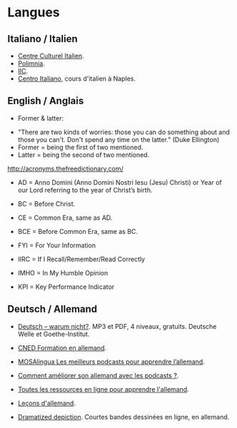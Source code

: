 # Langues

## Italiano / Italien

 * [Centre Culturel Italien](http://www.centreculturelitalien.com/).
 * [Polimnia](http://www.polimnia.eu/).
 * [IIC](http://www.iicparigi.esteri.it/).
 * [Centro Italiano](http://www.centroitaliano.it/), cours d'italien à Naples.

## English / Anglais

 * Former & latter:
  - "There are two kinds of worries: those you can do something about and those you can't. Don't spend any time on the latter." (Duke Ellington)
  - Former = being the first of two mentioned.
  - Latter = being the second of two mentioned.

<http://acronyms.thefreedictionary.com/>

 * AD = Anno Domini (Anno Domini Nostri Iesu (Jesu) Christi) or Year of our Lord referring to the year of Christ’s birth.
 * BC = Before Christ.
 * CE = Common Era, same as AD.
 * BCE = Before Common Era, same as BC.

 * FYI  = For Your Information
 * IIRC = If I Recall/Remember/Read Correctly
 * IMHO = In My Humble Opinion
 * KPI = Key Performance Indicator

## Deutsch / Allemand

 * [Deutsch – warum nicht?](http://www.dw.com/fr/apprendre-lallemand/deutsch-warum-nicht/s-2618?maca=fra-DKpodcast_dwn1_fr-2868-xml-mrss). MP3 et PDF, 4 niveaux, gratuits. Deutsche Welle et Goethe-Institut.
 * [CNED Formation en allemand](http://www.cned.fr/inscription/8ALLRDIX?gclid=COXXrfXHys8CFcaVGwodM2wGkw).
 * [MOSAlingua Les meilleurs podcasts pour apprendre l’allemand](http://www.mosalingua.com/blog/2014/09/17/les-meilleurs-podcasts-apprendre-lallemand/).
 * [Comment améliorer son allemand avec les podcasts ?](http://www.superprof.fr/blog/podcasts-pour-progresser-en-allemand/).
 * [Toutes les ressources en ligne pour apprendre l'allemand](http://www.sprachcaffe.com/francais/sprachcaffe-magazine-article/toutes-les-ressources-en-ligne-pour-apprendre-lallemand-2015-08-24.htm).
 * [Leçons d'allemand](http://allemandcours.fr/lecons-dallemand).

 * [Dramatized depiction](http://www.dramatized.de). Courtes bandes dessinées en ligne, en allemand.


